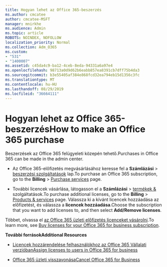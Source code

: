 ```yaml
---
title: Hogyan lehet az Office 365-beszerzés
ms.author: cmcatee
author: cmcatee-MSFT
manager: mnirkhe
ms.audience: Admin
ms.topic: article
ROBOTS: NOINDEX, NOFOLLOW
localization_priority: Normal
ms.collection: Adm_O365
ms.custom:
- "531"
- "1400007"
ms.assetid: c45da4c9-ba12-4ceb-8eda-94331a6a97e4
ms.openlocfilehash: 98713a0d9d62b6eabb857ea8391cb7dff75b4da3
ms.sourcegitcommit: b3e55405af384e868fcd32ea794eb15d1356c3fc
ms.translationtype: MT
ms.contentlocale: hu-HU
ms.lasthandoff: 08/29/2019
ms.locfileid: "36664111"
---
```

# <a name="how-to-make-an-office-365-purchase"></a><span data-ttu-id="d9dae-102">Hogyan lehet az Office 365-beszerzés</span><span class="sxs-lookup"><span data-stu-id="d9dae-102">How to make an Office 365 purchase</span></span>

<span data-ttu-id="d9dae-103">Beszerzések az Office 365 felügyeleti közepén tehető.</span><span class="sxs-lookup"><span data-stu-id="d9dae-103">Purchases in Office 365 can be made in the admin center.</span></span>
  
- <span data-ttu-id="d9dae-104">Az Office 365-előfizetés megvásárlásához keresse fel a **Számlázási** \> [beszerzési szolgáltatások](https://go.microsoft.com/fwlink/p/?linkid=868433) lap.</span><span class="sxs-lookup"><span data-stu-id="d9dae-104">To purchase an Office 365 subscription, go to the **Billing** \> [Purchase services](https://go.microsoft.com/fwlink/p/?linkid=868433) page.</span></span>

- <span data-ttu-id="d9dae-105">További licencek vásárlása, látogasson el a **Számlázási** \> [termékek &](https://go.microsoft.com/fwlink/p/?linkid=842054) szolgáltatások.</span><span class="sxs-lookup"><span data-stu-id="d9dae-105">To purchase additional licenses, go to the **Billing** \> [Products & services](https://go.microsoft.com/fwlink/p/?linkid=842054) page.</span></span> <span data-ttu-id="d9dae-106">Válassza ki a kívánt licencek hozzáadása az előfizetést, és válassza a **licencek hozzáadása**.</span><span class="sxs-lookup"><span data-stu-id="d9dae-106">Choose the subscription that you want to add licenses to, and then select **Add/Remove licenses**.</span></span>
  
<span data-ttu-id="d9dae-107">Többet, olvassa el [az Office 365 üzleti előfizetés licenceket vásárolni](https://docs.microsoft.com/office365/admin/subscriptions-and-billing/buy-licenses).</span><span class="sxs-lookup"><span data-stu-id="d9dae-107">To learn more, see [Buy licenses for your Office 365 for business subscription](https://docs.microsoft.com/office365/admin/subscriptions-and-billing/buy-licenses).</span></span>

<span data-ttu-id="d9dae-108">**További források**</span><span class="sxs-lookup"><span data-stu-id="d9dae-108">**Additional Resources**</span></span>
  
- [<span data-ttu-id="d9dae-109">Licencek hozzárendelése felhasználókhoz az Office 365 Vállalati verzióban</span><span class="sxs-lookup"><span data-stu-id="d9dae-109">Assign licenses to users in Office 365 for business</span></span>](https://docs.microsoft.com/office365/admin/subscriptions-and-billing/assign-licenses-to-users)

- [<span data-ttu-id="d9dae-110">Office 365 üzleti visszavonása</span><span class="sxs-lookup"><span data-stu-id="d9dae-110">Cancel Office 365 for Business</span></span>](https://docs.microsoft.com/office365/admin/subscriptions-and-billing/cancel-your-subscription)